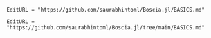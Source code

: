 ```@meta
EditURL = "https://github.com/saurabhintoml/Boscia.jl/BASICS.md"
```

```@meta
EditURL = "https://github.com/saurabhintoml/Boscia.jl/tree/main/BASICS.md"
```

